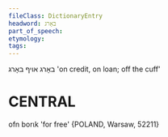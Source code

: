 ```yaml
---
fileClass: DictionaryEntry
headword: באָרג
part_of_speech: 
etymology: 
tags: 
---
```

באָרג
אויף באָרג
'on credit, on loan; off the cuff'

CENTRAL
========

ofn borɩk 'for free' {POLAND, Warsaw, 52211}